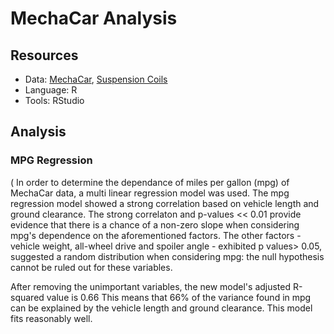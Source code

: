 # MechaCar Analysis

## Resources
- Data: [MechaCar](https://github.com/JasmeerSangha/Mecha/blob/master/MechaCar_mpg.csv), [Suspension Coils](https://github.com/JasmeerSangha/Mecha/blob/master/Suspension_Coil.csv)
- Language: R
- Tools: RStudio

## Analysis
### MPG Regression
(
In order to determine the dependance of miles per gallon (mpg) of MechaCar data, a multi linear regression model was used. The mpg regression model showed a strong correlation based on vehicle length and ground clearance. The strong correlaton and p-values << 0.01 provide evidence that there is a chance of a non-zero slope when considering mpg's dependence on the aforementioned factors.
The other factors - vehicle weight, all-wheel drive and spoiler angle - exhibited p values> 0.05, suggested a random distribution when considering mpg: the null hypothesis cannot be ruled out for these variables.

After removing the unimportant variables, the new model's adjusted R-squared value is 0.66 This means that 66% of the variance found in mpg can be explained by the vehicle length and ground clearance. This model fits reasonably well.
